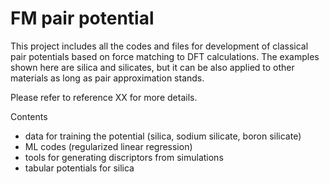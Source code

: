 # FM pair potential

This project includes all the codes and files for development of classical pair potentials based on force matching to DFT calculations. The examples shown here are silica and silicates, but it can be also applied to other materials as long as pair approximation stands.

Please refer to reference XX for more details. 

Contents 
- data for training the potential (silica, sodium silicate, boron silicate)
- ML codes (regularized linear regression)
- tools for generating discriptors from simulations
- tabular potentials for silica
